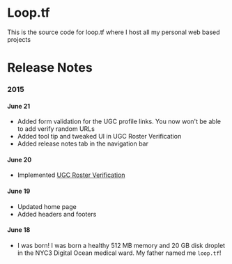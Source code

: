 # Loop.tf

This is the source code for loop.tf where I host all my personal web
based projects

# Release Notes

### 2015

#### June 21

- Added form validation for the UGC profile links. You now won't be
  able to add verify random URLs
- Added tool tip and tweaked UI in UGC Roster Verification
- Added release notes tab in the navigation bar

#### June 20

- Implemented [UGC Roster Verification](http://loop.tf/UGC)

#### June 19

- Updated home page
- Added headers and footers

#### June 18

- I was born! I was born a healthy 512 MB memory and 20 GB disk droplet in the NYC3 Digital Ocean medical ward. My father named me `loop.tf`!
